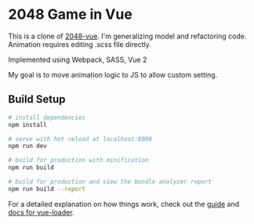 2048 Game in Vue
==========
This is a clone of [2048-vue](https://github.com/pengfu/vue-2048). 
I'm generalizing model and refactoring code. Animation requires editing .scss file directly.

Implemented using Webpack, SASS, Vue 2

My goal is to move animation logic to JS to allow custom setting.

## Build Setup

``` bash
# install dependencies
npm install

# serve with hot reload at localhost:8080
npm run dev

# build for production with minification
npm run build

# build for production and view the bundle analyzer report
npm run build --report
```

For a detailed explanation on how things work, check out the [guide](http://vuejs-templates.github.io/webpack/) and [docs for vue-loader](http://vuejs.github.io/vue-loader).

